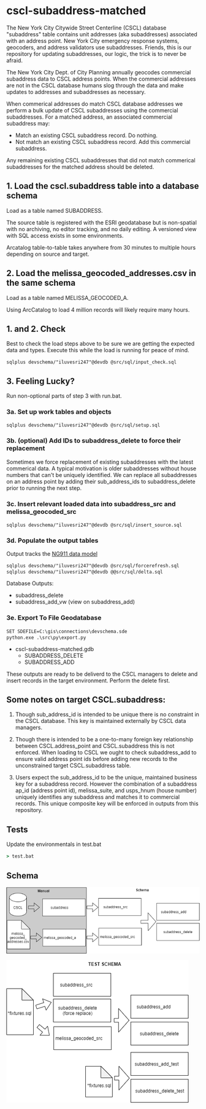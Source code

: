 # cscl-subaddress-matched

The New York City Citywide Street Centerline (CSCL) database "subaddress" table contains unit addresses (aka subaddresses) associated with an address point.  New York City emergency response systems, geocoders, and address validators use subaddresses.  Friends, this is our repository for updating subaddresses, our logic, the trick is to never be afraid.

The New York City Dept. of City Planning annually geocodes commercial subaddress data to CSCL address points.  When the commercial addresses are not in the CSCL database humans slog through the data and make updates to addresses and subaddresses as necessary.

When commerical addresses do match CSCL database addresses we perform a bulk update of CSCL subaddresses using the commercial subaddresses.  For a matched address, an associated commercial subaddress may:

* Match an existing CSCL subaddress record.  Do nothing.
* Not match an existing CSCL subaddress record.  Add this commercial subaddress.

Any remaining existing CSCL subaddresses that did not match commerical subaddresses for the matched address should be deleted. 


## 1. Load the cscl.subaddress table into a database schema 

Load as a table named SUBADDRESS.  

The source table is registered with the ESRI geodatabase but is non-spatial with no archiving, no editor tracking, and no daily editing.  A versioned view with SQL access exists in some environments.

Arcatalog table-to-table takes anywhere from 30 minutes to multiple hours depending on source and target.

## 2. Load the melissa_geocoded_addresses.csv in the same schema 

Load as a table named MELISSA_GEOCODED_A.

Using ArcCatalog to load 4 million records will likely require many hours. 

## 1. and 2. Check 

Best to check the load steps above to be sure we are getting the expected data and types.  Execute this while the load is running for peace of mind.

```
sqlplus devschema/"iluvesri247"@devdb @src/sql/input_check.sql 
```

## 3. Feeling Lucky?  

Run non-optional parts of step 3 with run.bat. 

### 3a. Set up work tables and objects 

```
sqlplus devschema/"iluvesri247"@devdb @src/sql/setup.sql 
```

### 3b. (optional) Add IDs to subaddress_delete to force their replacement

 Sometimes we force replacement of existing subaddresses with the latest commerical data.  A typical motivation is older subaddresses without house numbers that can't be uniquely identified.  We can replace all subaddresses on an address point by adding their sub_address_ids to subaddress_delete prior to running the next step.

### 3c. Insert relevant loaded data into subaddress_src and melissa_geocoded_src

```
sqlplus devschema/"iluvesri247"@devdb @src/sql/insert_source.sql 
```

### 3d. Populate the output tables

Output tracks the [NG911 data model](https://www.nena.org/page/NG911GISDataModel)

```
sqlplus devschema/"iluvesri247"@devdb @src/sql/forcerefresh.sql 
sqlplus devschema/"iluvesri247"@devdb @@src/sql/delta.sql 
```

Database Outputs:

* subaddress_delete
* subaddress_add_vw (view on subaddress_add)

### 3e. Export To File Geodatabase 

```
SET SDEFILE=C:\gis\connections\devschema.sde
python.exe .\src\py\export.py
```

* cscl-subaddress-matched.gdb
     * SUBADDRESS_DELETE
     * SUBADDRESS_ADD
     
These outputs are ready to be deliverd to the CSCL managers to delete and insert records in the target environment. Perform the delete first.


## Some notes on target CSCL.subaddress:

1. Though sub_address_id is intended to be unique there is no constraint in the CSCL database. This key is maintained externally by CSCL data managers.

2. Though there is intended to be a one-to-many foreign key relationship between CSCL.address_point and CSCL.subaddress this is not enforced. When loading to CSCL we ought to check subaddress_add to ensure valid address point ids before adding new records to the unconstrained target CSCL.subaddress table.

3. Users expect the sub_address_id to be the unique, maintained business key for a subaddress record.  However the combination of a subaddress ap_id (address point id), melissa_suite, and usps_hnum (house number) uniquely identifies any subaddress and matches it to commercial records.  This unique composite key will be enforced in outputs from this repository.

## Tests

Update the environmentals in test.bat
```bat
> test.bat
```

## Schema

![schema diagram png](https://github.com/mattyschell/cscl-subaddress-matched/blob/main/doc/schema.png?raw=true)

![test schema diagram png](https://github.com/mattyschell/cscl-subaddress-matched/blob/main/doc/test_schema.png?raw=true)






 